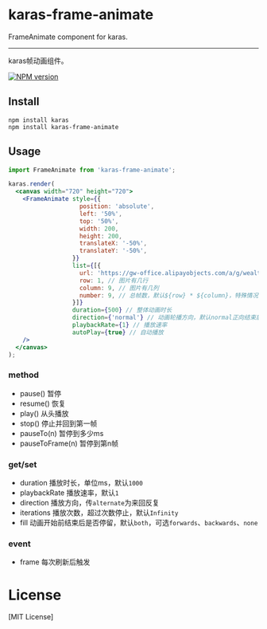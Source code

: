 # karas-frame-animate
FrameAnimate component for karas.

---
karas帧动画组件。

[![NPM version](https://img.shields.io/npm/v/karas-frame-animate.svg)](https://npmjs.org/package/karas-frame-animate)

## Install
```
npm install karas
npm install karas-frame-animate
```

## Usage

```jsx
import FrameAnimate from 'karas-frame-animate';

karas.render(
  <canvas width="720" height="720">
    <FrameAnimate style={{
                    position: 'absolute',
                    left: '50%',
                    top: '50%',
                    width: 200,
                    height: 200,
                    translateX: '-50%',
                    translateY: '-50%',
                  }}
                  list={[{
                    url: 'https://gw-office.alipayobjects.com/a/g/wealthprod/Karas/demo/7y/body.png', // 帧动画图片
                    row: 1, // 图片有几行
                    column: 9, // 图片有几列
                    number: 9, // 总帧数，默认${row} * ${column}，特殊情况下如多行最后一行数量不满传入自定义总数 
                  }]}
                  duration={500} // 整体动画时长
                  direction={'normal'} // 动画轮播方向，默认normal正向结束后从头开始，alternate会在正向结束后反向
                  playbackRate={1} // 播放速率
                  autoPlay={true} // 自动播放
    />
  </canvas>
);
```

### method
* pause() 暂停
* resume() 恢复
* play() 从头播放
* stop() 停止并回到第一帧
* pauseTo(n) 暂停到多少ms
* pauseToFrame(n) 暂停到第n帧

### get/set
* duration 播放时长，单位ms，默认`1000`
* playbackRate 播放速率，默认`1`
* direction 播放方向，传`alternate`为来回反复
* iterations 播放次数，超过次数停止，默认`Infinity`
* fill 动画开始前结束后是否停留，默认`both`，可选`forwards`、`backwards`、`none`

### event
* frame 每次刷新后触发

# License
[MIT License]
